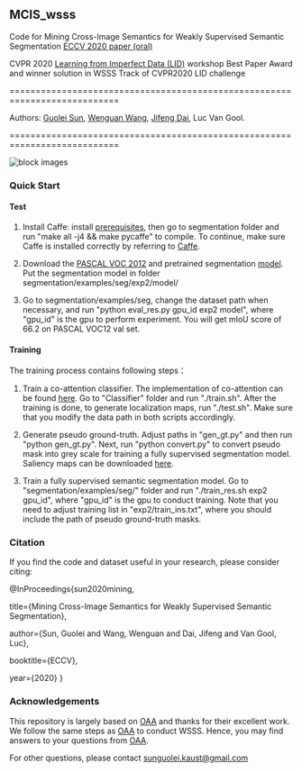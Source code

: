 ## MCIS_wsss

Code for Mining Cross-Image Semantics for Weakly Supervised Semantic Segmentation [ECCV 2020 paper (oral)](https://www.ecva.net/papers/eccv_2020/papers_ECCV/papers/123470341.pdf)

CVPR 2020 [Learning from Imperfect Data (LID)](https://lidchallenge.github.io) workshop Best Paper Award and winner solution in WSSS Track of CVPR2020 LID challenge

===========================================================================

Authors: [Guolei Sun](https://github.com/GuoleiSun), [Wenguan Wang](https://sites.google.com/view/wenguanwang), [Jifeng Dai](https://jifengdai.org/), Luc Van Gool.

===========================================================================

![block images](https://github.com/GuoleiSun/MCIS_wsss/blob/master/framework.png)

### Quick Start

#### Test

1. Install Caffe: install [prerequisites](https://caffe.berkeleyvision.org/install_apt.html), then go to segmentation folder and run "make all -j4 && make pycaffe" to compile. To continue, make sure Caffe is installed correctly by referring to [Caffe](https://caffe.berkeleyvision.org/installation.html#compilation).

2. Download the [PASCAL VOC 2012](https://drive.google.com/open?id=1uh5bWXvLOpE-WZUUtO77uwCB4Qnh6d7X) and pretrained segmentation [model](https://drive.google.com/file/d/1BgT8nTIs4ts_W_7JX0WTg5jb5EetnAVz/view?usp=sharing). Put the segmentation model in folder segmentation/examples/seg/exp2/model/

3. Go to segmentation/examples/seg, change the dataset path when necessary, and run "python eval_res.py gpu_id exp2 model", where "gpu_id" is the gpu to perform experiment. You will get mIoU score of 66.2 on PASCAL VOC12 val set.

#### Training

The training process contains following steps：

1. Train a co-attention classifier. The implementation of co-attention can be found [here](https://github.com/GuoleiSun/MCIS_wsss/blob/7b1ed8982c29d5391bfe56b3e97051651e09e749/Classifier/models/vgg.py#L171). Go to "Classifier" folder and run "./train.sh". After the training is done, to generate localization maps, run "./test.sh". Make sure that you modify the data path in both scripts accordingly.

2. Generate pseudo ground-truth. Adjust paths in "gen_gt.py" and then run "python gen_gt.py". Next, run "python convert.py" to convert pseudo mask into grey scale for training a fully supervised segmentation model. Saliency maps can be downloaded [here](https://drive.google.com/open?id=1Ls2HBtg3jUiuk3WUuMtdUOVUFCgvE8IX).

3. Train a fully supervised semantic segmentation model. Go to "segmentation/examples/seg/" folder and run "./train_res.sh exp2 gpu_id", where "gpu_id" is the gpu to conduct training. Note that you need to adjust training list in "exp2/train_ins.txt", where you should include the path of pseudo ground-truth masks.

### Citation
If you find the code and dataset useful in your research, please consider citing:

@InProceedings{sun2020mining,

  title={Mining Cross-Image Semantics for Weakly Supervised Semantic Segmentation},
  
  author={Sun, Guolei and Wang, Wenguan and Dai, Jifeng and Van Gool, Luc},
  
  booktitle={ECCV},
  
  year={2020}
}

### Acknowledgements 

This repository is largely based on [OAA](https://github.com/PengtaoJiang/OAA) and thanks for their excellent work. We follow the same steps as [OAA](https://github.com/PengtaoJiang/OAA) to conduct WSSS. Hence, you may find answers to your questions from [OAA](https://github.com/PengtaoJiang/OAA).

For other questions, please contact sunguolei.kaust@gmail.com
